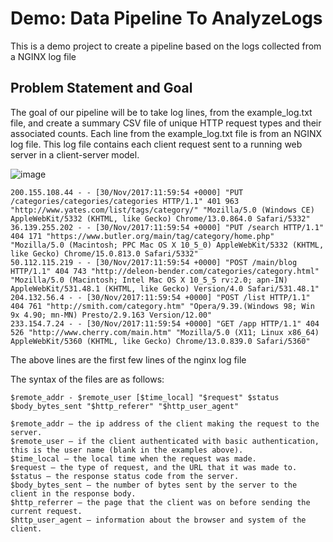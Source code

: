 # Demo: Data Pipeline To AnalyzeLogs
This is a demo project to create a pipeline based on the logs collected from a NGINX log file

## Problem Statement and Goal
The goal of our pipeline will be to take log lines, from the example_log.txt file, and create a summary CSV file of unique HTTP request types and their associated counts. Each line from the example_log.txt file is from an NGINX log file. This log file contains each client request sent to a running web server in a client-server model.

![image](https://user-images.githubusercontent.com/43017632/158326607-e89c695b-79eb-4639-98c7-09f0822746f2.png)

```
200.155.108.44 - - [30/Nov/2017:11:59:54 +0000] "PUT /categories/categories/categories HTTP/1.1" 401 963 "http://www.yates.com/list/tags/category/" "Mozilla/5.0 (Windows CE) AppleWebKit/5332 (KHTML, like Gecko) Chrome/13.0.864.0 Safari/5332"
36.139.255.202 - - [30/Nov/2017:11:59:54 +0000] "PUT /search HTTP/1.1" 404 171 "https://www.butler.org/main/tag/category/home.php" "Mozilla/5.0 (Macintosh; PPC Mac OS X 10_5_0) AppleWebKit/5332 (KHTML, like Gecko) Chrome/15.0.813.0 Safari/5332"
50.112.115.219 - - [30/Nov/2017:11:59:54 +0000] "POST /main/blog HTTP/1.1" 404 743 "http://deleon-bender.com/categories/category.html" "Mozilla/5.0 (Macintosh; Intel Mac OS X 10_5_5 rv:2.0; apn-IN) AppleWebKit/531.48.1 (KHTML, like Gecko) Version/4.0 Safari/531.48.1"
204.132.56.4 - - [30/Nov/2017:11:59:54 +0000] "POST /list HTTP/1.1" 404 761 "http://smith.com/category.htm" "Opera/9.39.(Windows 98; Win 9x 4.90; mn-MN) Presto/2.9.163 Version/12.00"
233.154.7.24 - - [30/Nov/2017:11:59:54 +0000] "GET /app HTTP/1.1" 404 526 "http://www.cherry.com/main.htm" "Mozilla/5.0 (X11; Linux x86_64) AppleWebKit/5360 (KHTML, like Gecko) Chrome/13.0.839.0 Safari/5360"
```
The above lines are the first few lines of the nginx log file

The syntax of the files are as follows:
```
$remote_addr - $remote_user [$time_local] "$request" $status $body_bytes_sent "$http_referer" "$http_user_agent"
```
    $remote_addr — the ip address of the client making the request to the server.
    $remote_user — if the client authenticated with basic authentication, this is the user name (blank in the examples above).
    $time_local — the local time when the request was made.
    $request — the type of request, and the URL that it was made to.
    $status — the response status code from the server.
    $body_bytes_sent — the number of bytes sent by the server to the client in the response body.
    $http_referrer — the page that the client was on before sending the current request.
    $http_user_agent — information about the browser and system of the client.

